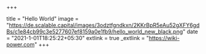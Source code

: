 +++

title = "Hello World"
image = "https://de.scalable.capital/images/3odztfgndkxn/2KKrBpR5eAu52gXFY6gdBs/c1e84cb99c3e5277607ef8159a0e1fb9/hello_world_new_black.png"
date = "2021-1-01T18:25:22+05:30"
extlink = true
_extlink = "https://wiki-power.com"
+++
